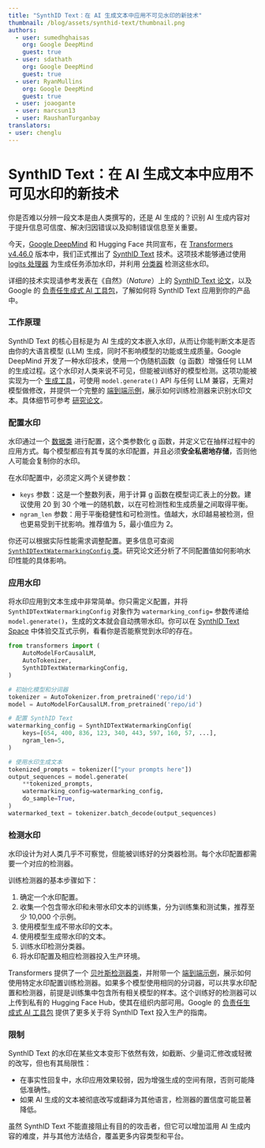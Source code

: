 ```yaml
---
title: "SynthID Text：在 AI 生成文本中应用不可见水印的新技术"
thumbnail: /blog/assets/synthid-text/thumbnail.png
authors:
  - user: sumedhghaisas
    org: Google DeepMind
    guest: true
  - user: sdathath
    org: Google DeepMind
    guest: true
  - user: RyanMullins
    org: Google DeepMind
    guest: true
  - user: joaogante
  - user: marcsun13
  - user: RaushanTurganbay
translators:
- user: chenglu
---
```


# SynthID Text：在 AI 生成文本中应用不可见水印的新技术

你是否难以分辨一段文本是由人类撰写的，还是 AI 生成的？识别 AI 生成内容对于提升信息可信度、解决归因错误以及抑制错误信息至关重要。

今天，[Google DeepMind](https://deepmind.google/) 和 Hugging Face 共同宣布，在 [Transformers v4.46.0](https://huggingface.co/docs/transformers/v4.46.0) 版本中，我们正式推出了 [SynthID Text](https://deepmind.google/technologies/synthid/) 技术。这项技术能够通过使用 [logits 处理器](https://huggingface.co/docs/transformers/v4.46.0/en/internal/generation_utils#transformers.SynthIDTextWatermarkLogitsProcessor) 为生成任务添加水印，并利用 [分类器](https://huggingface.co/docs/transformers/v4.46.0/en/internal/generation_utils#transformers.SynthIDTextWatermarkDetector) 检测这些水印。

详细的技术实现请参考发表在《自然》（_Nature_）上的 [SynthID Text 论文](https://www.nature.com/articles/s41586-024-08025-4)，以及 Google 的 [负责任生成式 AI 工具包](https://ai.google.dev/responsible/docs/safeguards/synthid)，了解如何将 SynthID Text 应用到你的产品中。

### 工作原理

SynthID Text 的核心目标是为 AI 生成的文本嵌入水印，从而让你能判断文本是否由你的大语言模型 (LLM) 生成，同时不影响模型的功能或生成质量。Google DeepMind 开发了一种水印技术，使用一个伪随机函数（g 函数）增强任何 LLM 的生成过程。这个水印对人类来说不可见，但能被训练好的模型检测。这项功能被实现为一个 [生成工具](https://huggingface.co/docs/transformers/v4.46.0/en/internal/generation_utils#transformers.SynthIDTextWatermarkLogitsProcessor)，可使用 `model.generate()` API 与任何 LLM 兼容，无需对模型做修改，并提供一个完整的 [端到端示例](https://github.com/huggingface/transformers/tree/v4.46.0/examples/research_projects/synthid_text/detector_training.py)，展示如何训练检测器来识别水印文本。具体细节可参考 [研究论文](https://www.nature.com/articles/s41586-024-08025-4)。

### 配置水印

水印通过一个 [数据类](https://huggingface.co/docs/transformers/v4.46.0/en/internal/generation_utils#transformers.SynthIDTextWatermarkingConfig) 进行配置，这个类参数化 g 函数，并定义它在抽样过程中的应用方式。每个模型都应有其专属的水印配置，并且必须**安全私密地存储**，否则他人可能会复制你的水印。

在水印配置中，必须定义两个关键参数：

- `keys` 参数：这是一个整数列表，用于计算 g 函数在模型词汇表上的分数。建议使用 20 到 30 个唯一的随机数，以在可检测性和生成质量之间取得平衡。
- `ngram_len` 参数：用于平衡稳健性和可检测性。值越大，水印越易被检测，但也更易受到干扰影响。推荐值为 5，最小值应为 2。

你还可以根据实际性能需求调整配置。更多信息可查阅 [`SynthIDTextWatermarkingConfig` 类](https://huggingface.co/docs/transformers/v4.46.0/en/internal/generation_utils#transformers.SynthIDTextWatermarkingConfig)。研究论文还分析了不同配置值如何影响水印性能的具体影响。

### 应用水印

将水印应用到文本生成中非常简单。你只需定义配置，并将 `SynthIDTextWatermarkingConfig` 对象作为 `watermarking_config=` 参数传递给 `model.generate()`，生成的文本就会自动携带水印。你可以在 [SynthID Text Space](https://huggingface.co/spaces/google/synthid-text) 中体验交互式示例，看看你是否能察觉到水印的存在。

```python
from transformers import (
    AutoModelForCausalLM,
    AutoTokenizer,
    SynthIDTextWatermarkingConfig,
)

# 初始化模型和分词器
tokenizer = AutoTokenizer.from_pretrained('repo/id')
model = AutoModelForCausalLM.from_pretrained('repo/id')

# 配置 SynthID Text
watermarking_config = SynthIDTextWatermarkingConfig(
    keys=[654, 400, 836, 123, 340, 443, 597, 160, 57, ...],
    ngram_len=5,
)

# 使用水印生成文本
tokenized_prompts = tokenizer(["your prompts here"])
output_sequences = model.generate(
    **tokenized_prompts,
    watermarking_config=watermarking_config,
    do_sample=True,
)
watermarked_text = tokenizer.batch_decode(output_sequences)
```

### 检测水印

水印设计为对人类几乎不可察觉，但能被训练好的分类器检测。每个水印配置都需要一个对应的检测器。

训练检测器的基本步骤如下：

1. 确定一个水印配置。
2. 收集一个包含带水印和未带水印文本的训练集，分为训练集和测试集，推荐至少 10,000 个示例。
3. 使用模型生成不带水印的文本。
4. 使用模型生成带水印的文本。
5. 训练水印检测分类器。
6. 将水印配置及相应检测器投入生产环境。

Transformers 提供了一个 [贝叶斯检测器类](https://huggingface.co/docs/transformers/v4.46.0/en/internal/generation_utils#transformers.BayesianDetectorModel)，并附带一个 [端到端示例](https://github.com/huggingface/transformers/tree/v4.46.0/examples/research_projects/synthid_text/detector_training.py)，展示如何使用特定水印配置训练检测器。如果多个模型使用相同的分词器，可以共享水印配置和检测器，前提是训练集中包含所有相关模型的样本。这个训练好的检测器可以上传到私有的 Hugging Face Hub，使其在组织内部可用。Google 的 [负责任生成式 AI 工具包](https://ai.google.dev/responsible/docs/safeguards/synthid) 提供了更多关于将 SynthID Text 投入生产的指南。

### 限制

SynthID Text 的水印在某些文本变形下依然有效，如截断、少量词汇修改或轻微的改写，但也有其局限性：

- 在事实性回复中，水印应用效果较弱，因为增强生成的空间有限，否则可能降低准确性。
- 如果 AI 生成的文本被彻底改写或翻译为其他语言，检测器的置信度可能显著降低。

虽然 SynthID Text 不能直接阻止有目的的攻击者，但它可以增加滥用 AI 生成内容的难度，并与其他方法结合，覆盖更多内容类型和平台。

